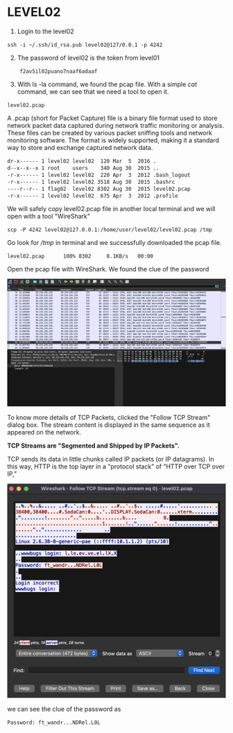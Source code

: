 # LEVEL02

1. Login to the level02

```
ssh -i ~/.ssh/id_rsa.pub level02@127/0.0.1 -p 4242
```

2. The password of level02 is the token from level01

```
    f2av5il02puano7naaf6adaaf
```

3. With ls -la command, we found the pcap file. With a simple _cat_ command, we can see that we need a tool to open it.

```
level02.pcap
```

A .pcap (short for Packet Capture) file is a binary file format used to store network packet data captured during network traffic monitoring or analysis. These files can be created by various packet sniffing tools and network monitoring software. The format is widely supported, making it a standard way to store and exchange captured network data.

```
dr-x------ 1 level02 level02  120 Mar  5  2016 .
d--x--x--x 1 root    users    340 Aug 30  2015 ..
-r-x------ 1 level02 level02  220 Apr  3  2012 .bash_logout
-r-x------ 1 level02 level02 3518 Aug 30  2015 .bashrc
----r--r-- 1 flag02  level02 8302 Aug 30  2015 level02.pcap
-r-x------ 1 level02 level02  675 Apr  3  2012 .profile
```

We will safely copy level02.pcap file in another local terminal and we will open with a tool "WireShark"

```
scp -P 4242 level02@127.0.0.1:/home/user/level02/level02.pcap /tmp
```

Go look for _/tmp_ in terminal and we successfully downloaded the pcap file.

```
level02.pcap      100% 8302     8.1KB/s   00:00
```

Open the pcap file with WireShark.
We found the clue of the password

![Alt text](image.png)

To know more details of TCP Packets, clicked the "Follow TCP Stream" dialog box. The stream content is displayed in the same sequence as it appeared on the network.

**TCP Streams are "Segmented and Shipped by IP Packets".**

TCP sends its data in little chunks called IP packets (or IP datagrams). In this way, HTTP is the top layer in a "protocol stack” of “HTTP over TCP over IP,”

![Alt text](image-1.png)

we can see the clue of the password as

```
Password: ft_wandr...NDRel.L0L
```
